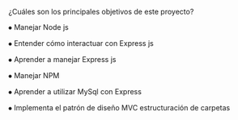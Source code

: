 ¿Cuáles son los principales objetivos de este proyecto?

⦁ Manejar Node js

⦁ Entender cómo interactuar con Express js

⦁ Aprender a manejar Express js

⦁ Manejar NPM

⦁ Aprender a utilizar MySql con Express

⦁ Implementa el patrón de diseño MVC estructuración de carpetas
